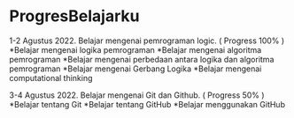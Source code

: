 # ProgresBelajarku

1-2 Agustus 2022. 
Belajar mengenai pemrograman logic. ( Progress 100% )
*Belajar mengenai logika pemrograman
*Belajar mengenai algoritma pemrograman
*Belajar mengenai perbedaan antara logika dan algoritma pemrograman
*Belajar mengenai Gerbang Logika
*Belajar mengenai computational thinking

3-4 Agustus 2022.
Belajar mengenai Git dan Github. ( Progress 50% )
*Belajar tentang Git
*Belajar tentang GitHub
*Belajar menggunakan GitHub
